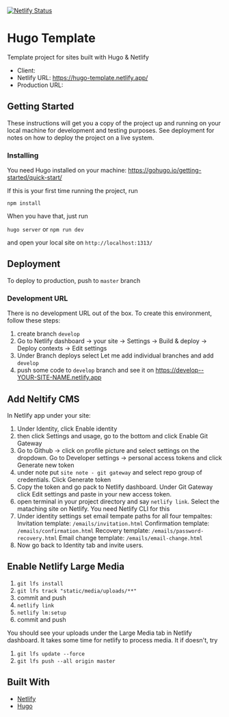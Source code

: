 [![Netlify Status](https://api.netlify.com/api/v1/badges/258a10dd-ef97-4e72-80ed-9d7efc84d8a8/deploy-status)](https://app.netlify.com/sites/hugo-template/deploys)

# Hugo Template

Template project for sites built with Hugo & Netlify

* Client:
* Netlify URL: https://hugo-template.netlify.app/
* Production URL:

## Getting Started

These instructions will get you a copy of the project up and running on your local machine for development and testing purposes. See deployment for notes on how to deploy the project on a live system.

### Installing

You need Hugo installed on your machine: <https://gohugo.io/getting-started/quick-start/>

If this is your first time running the project, run

`npm install`

When you have that, just run

`hugo server` or `npm run dev`

and open your local site on `http://localhost:1313/`

## Deployment

To deploy to production, push to `master` branch

### Development URL

There is no development URL out of the box. To create this environment, follow these steps:

1. create branch `develop`
2. Go to Netlify dashboard -> your site -> Settings -> Build & deploy -> Deploy contexts -> Edit settings
3. Under Branch deploys select Let me add individual branches and add `develop`
4. push some code to `develop` branch and see it on https://develop--YOUR-SITE-NAME.netlify.app

## Add Neltify CMS

In Netlify app under your site:

1. Under Identity, click Enable identity
2. then click Settings and usage, go to the bottom and click Enable Git Gateway
3. Go to Github -> click on profile picture and select settings on the dropdown. Go to Developer settings -> personal access tokens and click Generate new token
4. under note put `site note - git gateway` and select repo group of credentials. Click Generate token
5. Copy the token and go pack to Netlify dashboard. Under Git Gateway click Edit settings and paste in your new access token.
6. open terminal in your project directory and say `netlify link`. Select the mataching site on Netlify. You need Netlify CLI for this
7. Under identity settings set email tempate paths for all four tempaltes:
   Invitation template: `/emails/invitation.html`
   Confirmation template: `/emails/confirmation.html`
   Recovery template: `/emails/password-recovery.html`
   Email change template: `/emails/email-change.html`
7. Now go back to Identity tab and invite users.

## Enable Netlify Large Media

1. `git lfs install`
2. `git lfs track "static/media/uploads/**"`
3. commit and push
4. `netlify link`
5. `netlify lm:setup`
6. commit and push

You should see your uploads under the Large Media tab in Netlify dashboard. It takes some time for netlify to process media. It if doesn't, try

1. `git lfs update --force`
2. `git lfs push --all origin master`

## Built With

* [Netlify](https://www.netlify.com)
* [Hugo](https://gohugo.io/)

